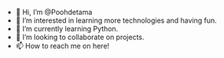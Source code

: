 - 👋 Hi, I’m @Poohdetama
- 👀 I’m interested in learning more technologies and having fun.
- 🌱 I’m currently learning Python.
- 💞️ I’m looking to collaborate on projects.
- 📫 How to reach me on here!

<!---
Poohdetama/Poohdetama is a ✨ special ✨ repository because its `README.md` (this file) appears on your GitHub profile.
You can click the Preview link to take a look at your changes.
--->

